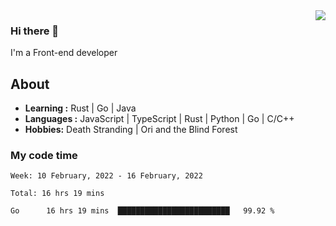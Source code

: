<img align='right' src="https://github-readme-stats.vercel.app/api?username=strugglebak&show_icons=true">

### Hi there 👋

I'm a Front-end developer

## About

-  **Learning :** Rust | Go | Java
-  **Languages :** JavaScript | TypeScript | Rust | Python | Go | C/C++
-  **Hobbies:** Death Stranding | Ori and the Blind Forest

### My code time

<!--START_SECTION:waka-->
```text
Week: 10 February, 2022 - 16 February, 2022

Total: 16 hrs 19 mins

Go      16 hrs 19 mins  █████████████████████████   99.92 % 
```
<!--END_SECTION:waka-->
